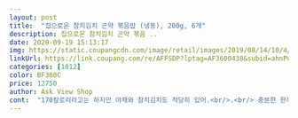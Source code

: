```yaml
---
layout: post 
title:  "집으로온 참치김치 곤약 볶음밥 (냉동), 200g, 6개" 
description: 집으로온 참치김치 곤약 볶음 ..
date: 2020-09-19 15:13:17 
img: https://static.coupangcdn.com/image/retail/images/2019/08/14/10/4/a6cb4d70-4f22-46a4-a14b-f050e40d9e74.jpg 
linkUrl: https://link.coupang.com/re/AFFSDP?lptag=AF3600438&subid=ahnPublicAsk&pageKey=281222321&itemId=892794896&vendorItemId=5245561927&traceid=V0-113-03aa33bf3fdeb75d 
categories: [1012] 
color: BF360C 
price: 12750 
author: Ask View Shop 
cont:  "170칼로리라고는 하지만 야채와 참치김치도 적당히 있어.<br/>.<br/> 충분한 한끼를 즐길수 있었어요.<br/><br/>가격면으로는 가성비 좋아서 괜찮지만<br/>간이 일반식처럼 간간하거나<br/>간혹가다 밥이 먹고싶을때... <br/><br/>개인적인 거니까 솔직하게 쓰자면<br/>걱정은 노노.<br/> 퀴노아랑 밥,곤약이 배합이 좋았고요.<br/><br/>계란후라이 하나 하고<br/>계속 볶다보면 괜찮아질까 하고 오래 볶았는데도<br/>곤약밥은 다이어트 하시는분들이 많이 드시잖아요.<br/><br/>곤약볶음밥 다른 맛도 한번 도전해보려고요^^<br/>곤약볶음밥이라고 해서 좀 식감이 걱정이었는데... <br/><br/>구운 파래김에 싸먹었어요.<br/><br/>그냥 김치맛이 덜나요.<br/><br/>그냥 다이어트용 한끼 식사라고 생각하시면 될듯.<br/><br/>기름에 볶거나 전자레인지를 해동해 바로 먹을 수 있다니 정말 편한거 같아요.<br/><br/>김치맛도 잘 안나요.<br/><br/>냉동 볶음밥 종류도 많고 해서 고민하다가 청정원 집으로 를 선택했어요<br/>냉동상태 그대로 기름을 두른 후라이팬에 볶았는데... <br/> 몇번 저었더니 금방 맛있는 볶음밥이 만들어 졌어요.<br/><br/>녹거나 하는거 없이 냉동상태로 그대로 배송이 왔어요.<br/><br/>맛에서는 비추.<br/><br/>맛은 약간 싱거워요.<br/><br/>무슨맛인지 모를것 같아요 .<br/><br/>물론 다이어트 식사대용이라곤 안적혀있었지만<br/>바쁠때 간편하면서도 맛있게 먹을수 있다는게 너무 좋네요!!ㅎ<br/>밥 자체가 고슬고슬하지 않잖아요.<br/><br/>볶는데 냄세도 진짜 너무 맛있는 볶음밥향이 나서 신기했어요!!ㅋㅋㅋ 3분도 안되서 금새 조리됩니다<br/>불에 조리해서 볶아보는데 점점 진짜 참치김치곤약볶음밥의 정체가 서서히 나타나더니<br/>살짝 질퍽한 느낌이 있는데<br/>약간 퍼진 느낌?<br/>양은 그냥 적절하네요.<br/><br/>어린아이들이 먹기에 적당한 간이라고 보시면 될것 같아요.<br/><br/>어쩌면 이맛이 정상적인걸수도 있어요.<br/><br/>여기다가 양념되어있는 밑반찬이랑 같이 먹으면<br/>완성되어 그릇에 담아 먹어보았는데 정말 짱맛!!ㅋㅋㅋㅋ<br/>유통기한도 내년 4월까지로 넉넉하구요 바로 냉동실에 잘 보관하였다가<br/>이게 곤약밥이다보니<br/>일단 배송이 리얼 새벽 7시전에 도착해있었어요!!<br/>저는 양이 쪼매 부족하기도하고 진짜 생각보다 맛있어서 바로 하나 더 뜯어서 더 먹었습니다... <br/>ㅋㅋ<br/>저탄수화물 식사하시면서<br/>적응기 가지시는분들께는 추천해드려요.<br/><br/>정말 극한 다이어트 하시는분들.<br/><br/>주말에 집에서 조리해서 먹어보았습니다!<br/>진짜 김치랑 재료들이 탱탱하게 씹혀요!! 신기.<br/> 곤약은 잘섞여서 어떤게 곤약인지도 잘 모르겠어요!ㅎ<br/>질퍽한건 원래 그런가봐요.<br/><br/>짭쪼롬 하다면 다이어트 식단에서는 벗어나는거니까요.<br/><br/>청정원은 식품쪽으로 믿음이 좀 있다보니 ㅎㅎ<br/>칼로리도 착한 170칼로리여서 다이어트할때 이거먹어도 도움될듯요!<br/>쿠팡배송기사님들 존경쓰.<br/>.<br/><br/>탄수화물 끊고 타이트하게 다이어트 하시는분들<br/>평상시에 참치김치볶음밥 넘나 좋아하는데 바로 생각나서 냉동에서 바로 하나꺼내서 후라이팬으로 직행<br/>포장도 첨에 넘나 튼튼히 되어있었고, 뜯어서보니 6개묶음으로 또 이중포장 잘되어있었어요!<br/>하지만 재구매는 안할것 같아요.<br/><br/>혹은 다이어트 쉬는중<br/>" 
---
```


